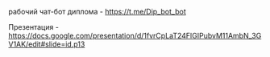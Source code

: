 рабочий чат-бот диплома - https://t.me/Dip_bot_bot

Презентация - https://docs.google.com/presentation/d/1fvrCpLaT24FlGIPubvM11AmbN_3GV1AK/edit#slide=id.p13
